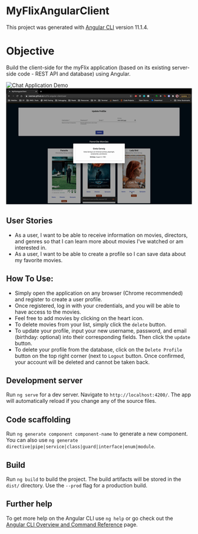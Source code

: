 # MyFlixAngularClient

This project was generated with [Angular CLI](https://github.com/angular/angular-cli) version 11.1.4.

# Objective 

Build the client-side for the myFlix application (based on its existing server-side code - REST API and database) using Angular.

![Chat Application Demo](/myFlix-angular-client.gif)
![Chat Application Demo](/gif2.gif)


## User Stories 

- As a user, I want to be able to receive information on movies, directors, and genres so that I can learn more about movies I've watched or am interested in.
- As a user, I want to be able to create a profile so I can save data about my favorite movies.

## How To Use:

- Simply open the application on any browser (Chrome recommended) and register to create a user profile.
- Once registered, log in with your credentials, and you will be able to have access to the movies. 
- Feel free to add movies by clicking on the heart icon. 
- To delete movies from your list, simply click the `delete` button.
- To update your profile, input your new username, password, and email (birthday: optional) into their corresponding fields. Then click the `update` button.
- To delete your profile from the database, click on the `Delete Profile` button on the top right corner (next to `Logout` button. Once confirmed, your account will be deleted and cannot be taken back.

## Development server

Run `ng serve` for a dev server. Navigate to `http://localhost:4200/`. The app will automatically reload if you change any of the source files.

## Code scaffolding

Run `ng generate component component-name` to generate a new component. You can also use `ng generate directive|pipe|service|class|guard|interface|enum|module`.

## Build

Run `ng build` to build the project. The build artifacts will be stored in the `dist/` directory. Use the `--prod` flag for a production build.

## Further help

To get more help on the Angular CLI use `ng help` or go check out the [Angular CLI Overview and Command Reference](https://angular.io/cli) page.
